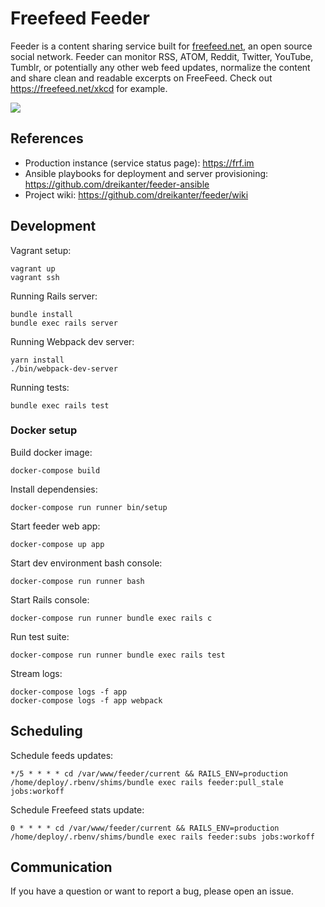 # Freefeed Feeder

Feeder is a content sharing service built for [freefeed.net](https://freefeed.net), an open source social network. Feeder can monitor RSS, ATOM, Reddit, Twitter, YouTube, Tumblr, or potentially any other web feed updates, normalize the content and share clean and readable excerpts on FreeFeed. Check out https://freefeed.net/xkcd for example.

![](https://raw.githubusercontent.com/dreikanter/feeder/master/screenshots/feeds-index.png)

## References

- Production instance (service status page): https://frf.im
- Ansible playbooks for deployment and server provisioning: https://github.com/dreikanter/feeder-ansible
- Project wiki: https://github.com/dreikanter/feeder/wiki

## Development

Vagrant setup:

    vagrant up
    vagrant ssh

Running Rails server:

    bundle install
    bundle exec rails server

Running Webpack dev server:

    yarn install
    ./bin/webpack-dev-server

Running tests:

    bundle exec rails test

### Docker setup

Build docker image:

    docker-compose build

Install dependensies:

    docker-compose run runner bin/setup

Start feeder web app:

    docker-compose up app

Start dev environment bash console:

    docker-compose run runner bash

Start Rails console:

    docker-compose run runner bundle exec rails c

Run test suite:

    docker-compose run runner bundle exec rails test

Stream logs:

    docker-compose logs -f app
    docker-compose logs -f app webpack

## Scheduling

Schedule feeds updates:

    */5 * * * * cd /var/www/feeder/current && RAILS_ENV=production /home/deploy/.rbenv/shims/bundle exec rails feeder:pull_stale jobs:workoff

Schedule Freefeed stats update:

    0 * * * * cd /var/www/feeder/current && RAILS_ENV=production /home/deploy/.rbenv/shims/bundle exec rails feeder:subs jobs:workoff

## Communication

If you have a question or want to report a bug, please open an issue.
